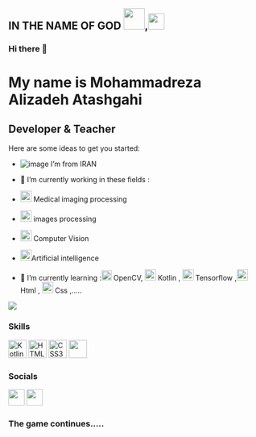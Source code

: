 ## IN THE NAME OF GOD <img src="https://cdn1.iconfinder.com/data/icons/ramadhan-kareem-2/512/Ramadhan-07-128.png" width="42" height="42">,<img src="https://cdn4.iconfinder.com/data/icons/ramadan-kareem-11/48/04_mecca_muslim_ramadan_prayer_allah_islam_religion-128.png" width="32" height="32">
### Hi there 👋

My name is Mohammadreza Alizadeh Atashgahi
===============================

Developer & Teacher
-----------------------------
Here are some ideas to get you started:

* ![image](https://user-images.githubusercontent.com/103292343/180642314-2e55486a-d98e-43b8-a98c-10dfab3cc9ad.png) I’m from IRAN
* 🔭 I’m currently working in these fields : 
* <img src="https://cdn3.iconfinder.com/data/icons/coloured-outline-medical-equipment/32/diagnostic_imaging_machine_mri_scanner-512.png" width="22" height="22"> Medical imaging processing

* <img src="https://cdn3.iconfinder.com/data/icons/flat-set-1/64/flat_set_1-03-128.png" width="22" height="22"> images processing
* <img src="https://cdn0.iconfinder.com/data/icons/virtual-reality-15/135/_virtual_reality-128.png" width="22" height="22" > Computer Vision
* <img src="https://cdn1.iconfinder.com/data/icons/data-science-flat-1/64/deep-learning-data-robotics-robot-ai-modeling-128.png" width="22" height="22">Artificial intelligence

* 🌱 I’m currently learning :<img src="https://cdn4.iconfinder.com/data/icons/general-office/91/General_Office_60-512.png" width="20" height="20"> OpenCV, <img src="https://seekicon.com/free-icon-download/kotlin_2.svg" width="22" height="22"> Kotlin , <img src="https://seekicon.com/free-icon-download/tensorflow_2.svg" width="22" height="22"> Tensorflow ,<img src="https://icons.iconarchive.com/icons/cornmanthe3rd/plex/256/Other-html-5-icon.png" width="22" height="22"> Html , <img src="https://seekicon.com/free-icon-download/css-3_2.svg" width="22" height="22"> Css ,.....
<!-- * 👯 I’m looking to collaborate on .....
* 🤔 I’m looking for help with .....
* 💬 Ask me about .....
* 📫 How to reach me: .....
* 😄 Pronouns: .....
* ⚡ Fun fact: ..... -->

<a href="https://www.github.com/mrezaalizadeh1998" target="_blank" rel="noreferrer"><img
                  src="https://img.shields.io/github/followers/mrezaalizadeh1998?logo=github&style=for-the-badge&color=0891b2&labelColor=1c1917" /></a>
                  
### Skills
<p align="left">
  <a href="https://kotlinlang.org/" target="_blank" rel="noreferrer"><img src="https://raw.githubusercontent.com/danielcranney/readme-generator/main/public/icons/skills/kotlin-colored.svg" width="36" height="36" alt="Kotlin" /></a>
    <a href="https://developer.mozilla.org/en-US/docs/Glossary/HTML5" target="_blank" rel="noreferrer"><img src="https://raw.githubusercontent.com/danielcranney/readme-generator/main/public/icons/skills/html5-colored.svg" width="36" height="36" alt="HTML5" /></a>
    <a href="https://developer.mozilla.org/en-US/docs/Web/CSS" target="_blank" rel="noreferrer"><img src="https://raw.githubusercontent.com/danielcranney/readme-generator/main/public/icons/skills/css3-colored.svg" width="36" height="36" alt="CSS3" /></a>
    <a><img src="https://cdn3.iconfinder.com/data/icons/logos-and-brands-adobe/512/267_Python-512.png" width="36" height="36"  continues.....</a>
    
    
</p>
                    
### Socials
                  
<p align="left">
    <a href="https://www.instagram.com/m.r.alizadeh1998" target="_blank" rel="noreferrer"><img src="https://raw.githubusercontent.com/danielcranney/readme-generator/main/public/icons/socials/instagram.svg" width="32" height="32" /></a>
<a href="https://www.github.com/mrezaalizadeh1998" target="_blank" rel="noreferrer"><img src="https://raw.githubusercontent.com/danielcranney/readme-generator/main/public/icons/socials/github-dark.svg" width="32" height="32" /></a>


<!-- </p>

### Badges

<b>My GitHub Stats</b>

<a href="https://github.com/mrezaalizadeh1998" align="left"><img width="300" src="https://github-readme-stats.vercel.app/api/top-langs/?username=mrezaalizadeh1998&langs_count=10&title_color=0891b2&text_color=ffffff&icon_color=0891b2&bg_color=1c1917&hide_border=true&locale=en&custom_title=Top%20%Languages" alt="Top Languages" /></a>
### Support Me
<a href="https://www.buymeacoffee.com/mrezaalizadeh1998"><img src="https://cdn.buymeacoffee.com/buttons/v2/default-yellow.png" width="200" /></a> -->

### The game continues.....
